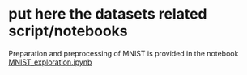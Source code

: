 # put here the datasets related script/notebooks

Preparation and preprocessing of MNIST is provided in the notebook [MNIST_exploration.ipynb](https://github.com/dianna-ai/dianna/blob/main/datasets_scripts/MNIST_exploration.ipynb) <br>
